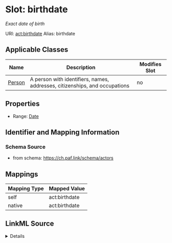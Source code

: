 

# Slot: birthdate 


_Exact date of birth_





URI: [act:birthdate](https://ch.paf.link/schema/actors/birthdate)
Alias: birthdate

<!-- no inheritance hierarchy -->





## Applicable Classes

| Name | Description | Modifies Slot |
| --- | --- | --- |
| [Person](Person.md) | A person with identifiers, names, addresses, citizenships, and occupations |  no  |






## Properties

* Range: [Date](Date.md)




## Identifier and Mapping Information






### Schema Source


* from schema: https://ch.paf.link/schema/actors




## Mappings

| Mapping Type | Mapped Value |
| ---  | ---  |
| self | act:birthdate |
| native | act:birthdate |




## LinkML Source

<details>
```yaml
name: birthdate
description: Exact date of birth
from_schema: https://ch.paf.link/schema/actors
rank: 1000
alias: birthdate
owner: Person
domain_of:
- Person
range: date

```
</details>